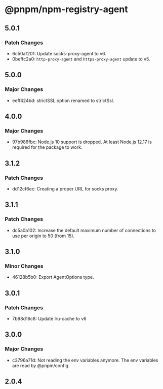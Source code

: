 # @pnpm/npm-registry-agent

## 5.0.1

### Patch Changes

- 6c50af201: Update socks-proxy-agent to v6.
- 0beffc2a0: `http-proxy-agent` and `https-proxy-agent` update to v5.

## 5.0.0

### Major Changes

- eeff424bd: strictSSL option renamed to strictSsl.

## 4.0.0

### Major Changes

- 97b986fbc: Node.js 10 support is dropped. At least Node.js 12.17 is required for the package to work.

## 3.1.2

### Patch Changes

- dd12cf6ec: Creating a proper URL for socks proxy.

## 3.1.1

### Patch Changes

- dc5a0a102: Increase the default maximum number of connections to use per origin to 50 (from 15).

## 3.1.0

### Minor Changes

- 46128b5b0: Export AgentOptions type.

## 3.0.1

### Patch Changes

- 7b98d16c8: Update lru-cache to v6

## 3.0.0

### Major Changes

- c3796a71d: Not reading the env variables anymore. The env variables are read by @pnpm/config.

## 2.0.4
